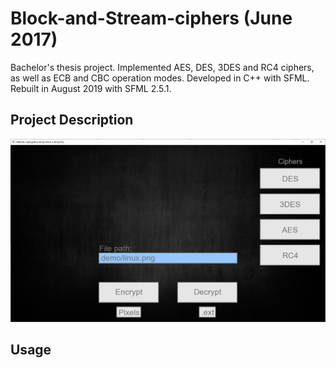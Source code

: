 # Block-and-Stream-ciphers (June 2017)
Bachelor's thesis project. Implemented AES, DES, 3DES and RC4 ciphers, as well as ECB and CBC operation modes. Developed in C++ with SFML. Rebuilt in August 2019 with SFML 2.5.1.

## Project Description

![](licentaUI.png)

## Usage
